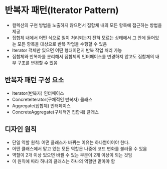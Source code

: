 # 반복자 패턴(Iterator Pattern)

- 컬렉션의 구현 방법을 노출하지 않으면서 집합체 내의 모든 항목에 접근하는 방법을 제공
- 집합체 내에서 어떤 식으로 일이 처리되는지 전혀 모르는 상태에서 그 안에 들어있는 모든 항목을 대상으로 반복 작업을 수행할 수 있음
- Iterator 객체만 있으면 어떤 형태이던지 반복 작업 처리 가능
- 집합체와 반복자를 분리해서 집합체의 인터페이스를 변경하지 않고도 집합체의 내부 구조를 변경할 수 있음

## 반복자 패턴 구성 요소

- Iterator(반복자) 인터페이스
- ConcreteIterator(구체적인 반복자) 클래스
- Aggregate(집합체) 인터페이스
- ConcreteAggregate(구체적인 집합체) 클래스

## 디자인 원칙

- 단일 역할 원칙: 어떤 클래스가 바뀌는 이유는 하나뿐이어야 한다.
- 어떤 클래스에서 맡고 있는 모든 역할은 나중에 코드 변화를 불러올 수 있음
- 역할이 2개 이상 있으면 바뀔 수 있는 부분이 2개 이상이 되는 것임
- 이 원칙에 따라 하나의 클래스는 하나의 역할만 맡아야 함

